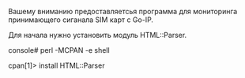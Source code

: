 Вашему вниманию предоставляетсья программа для мониторинга принимающего сиганала SIM карт с Go-IP.

Для начала нужно установить модуль HTML::Parser.

console# perl -MCPAN -e shell

cpan[1]> install HTML::Parser
